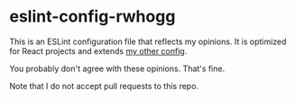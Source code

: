 # eslint-config-rwhogg

This is an ESLint configuration file that reflects my opinions.
It is optimized for React projects and extends [my other config](https://github.com/rwhogg/eslint-config-rwhogg).

You probably don't agree with these opinions. That's fine.

Note that I do not accept pull requests to this repo.
